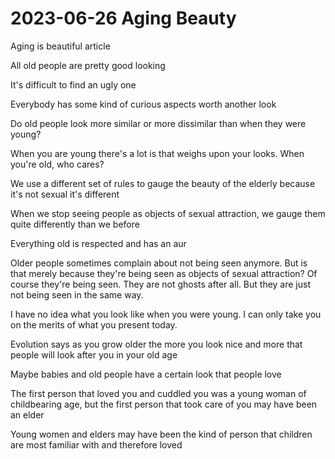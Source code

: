 # 2023-06-26 Aging Beauty


Aging is beautiful article

All old people are pretty good looking

It's difficult to find an ugly one

Everybody has some kind of curious aspects worth another look

Do old people look more similar or more dissimilar than when they were young?

When you are young there's a lot is that weighs upon your looks. When you're old, who cares?

We use a different set of rules to gauge the beauty of the elderly because it's not sexual it's different

When we stop seeing people as objects of sexual attraction, we gauge them quite differently than we before

Everything old is respected and has an aur

Older people sometimes complain about not being seen anymore. But is that merely because they're being seen as objects of sexual attraction? Of course they're being seen. They are not ghosts after all. But they are just not being seen in the same way.

 I have no idea what you look like when you were young. I can only take you on the merits of what you present today.

Evolution says as you grow older the more you look nice and more that people will look after you in your old age

Maybe babies and old people have a certain look that people love

The first person that loved you and cuddled you was a young woman of childbearing age, but the first person that took care of you may have been an elder

Young women and elders may have been the kind of person that children are most familiar with and therefore loved
